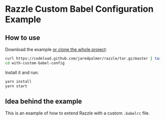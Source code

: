 # Razzle Custom Babel Configuration Example

## How to use

Download the example [or clone the whole project](https://github.com/jaredpalmer/razzle.git):

```bash
curl https://codeload.github.com/jaredpalmer/razzle/tar.gz/master | tar -xz --strip=2 razzle-master/examples/with-custom-babel-config
cd with-custom-babel-config
```

Install it and run:

```bash
yarn install
yarn start
```

## Idea behind the example

This is an example of how to extend Razzle with a custom `.babelrc` file.
